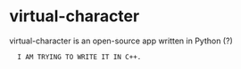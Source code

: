 # virtual-character
virtual-character is an open-source app written in Python (?)

```
  I AM TRYING TO WRITE IT IN C++.
```
